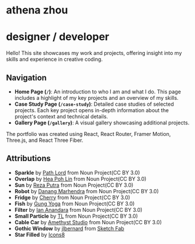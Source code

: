 # athena zhou

# designer / developer

Hello! This site showcases my work and projects, offering insight into my skills and experience in creative coding.

## Navigation

- **Home Page (`/`)**: An introduction to who I am and what I do. This page includes a highlight of my key projects and an overview of my skills.
- **Case Study Page (`/case-study`)**: Detailed case studies of selected projects. Each key project opens in-depth information about the project's context and technical details.
- **Gallery Page (`/gallery`)**: A visual gallery showcasing additional projects.

The portfolio was created using React, React Router, Framer Motion, Three.js, and React Three Fiber.

## Attributions

- **Sparkle** by <a href="https://thenounproject.com/browse/icons/term/sparkle/" target="_blank" title="sparkle Icons">Path Lord</a> from Noun Project(CC BY 3.0)
- **Overlap** by <a href="https://thenounproject.com/browse/icons/term/overlap/" target="_blank" title="overlap Icons">Hea Poh Lin</a> from Noun Project(CC BY 3.0)
- **Sun** by <a href="https://thenounproject.com/browse/icons/term/sun/" target="_blank" title="sun Icons">Reza Putra</a> from Noun Project(CC BY 3.0)
- **Robot** by <a href="https://thenounproject.com/browse/icons/term/robot/" target="_blank" title="Robot Icons">Danang Marhendra</a> from Noun Project(CC BY 3.0)
- **Fridge** by <a href="https://thenounproject.com/browse/icons/term/fridge/" target="_blank" title="Fridge Icons">Cherry</a> from Noun Project(CC BY 3.0)
- **Fish** by <a href="https://thenounproject.com/browse/icons/term/fish/" target="_blank" title="Fish Icons">Gung Yoga</a> from Noun Project(CC BY 3.0)
- **Filter** by <a href="https://thenounproject.com/browse/icons/term/filter/" target="_blank" title="filter Icons">Ian Anandara</a> from Noun Project(CC BY 3.0)
- **Small Particle** by <a href="https://thenounproject.com/browse/icons/term/small-particle/" target="_blank" title="small particle Icons">TL</a> from Noun Project(CC BY 3.0)
- **Cable Car** by <a href="https://thenounproject.com/browse/icons/term/cable-car/" target="_blank" title="cable car Icons">Amethyst Studio</a> from Noun Project(CC BY 3.0)
- **Gothic Window** by [jlbernard](https://sketchfab.com/jlbernard) from <a href=”https://sketchfab.com/3d-models/gothic-window-e7a94e542961467cbf043ed7771a7b81” target="_blank" title="Gothic Window">Sketch Fab </a>
- **Star Filled** by <a target="_blank" href="https://icons8.com/icon/qdlIi5HkblsU/star-filled">Icons8</a>
